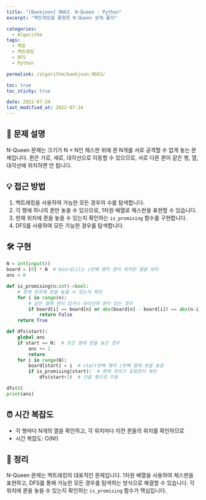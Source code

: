 ```yaml
---
title: "[Baekjoon] 9663. N-Queen : Python"
excerpt: "백트래킹을 활용한 N-Queen 문제 풀이"

categories:
  - Algorithm
tags:
  - 백준
  - 백트래킹
  - DFS
  - Python

permalink: /algorithm/baekjoon-9663/

toc: true
toc_sticky: true

date: 2022-07-24
last_modified_at: 2022-07-24
---
```


## 🦥 문제 설명
N-Queen 문제는 크기가 N × N인 체스판 위에 퀸 N개를 서로 공격할 수 없게 놓는 문제입니다. 퀸은 가로, 세로, 대각선으로 이동할 수 있으므로, 서로 다른 퀸이 같은 행, 열, 대각선에 위치하면 안 됩니다.

## 💡 접근 방법
1. 백트래킹을 사용하여 가능한 모든 경우의 수를 탐색합니다.
2. 각 행에 하나의 퀸만 놓을 수 있으므로, 1차원 배열로 체스판을 표현할 수 있습니다.
3. 현재 위치에 퀸을 놓을 수 있는지 확인하는 `is_promising` 함수를 구현합니다.
4. DFS를 사용하여 모든 가능한 경우를 탐색합니다.

## 🛠️ 구현
```python
N = int(input())
board = [0] * N  # board[i]는 i번째 행의 퀸이 위치한 열을 의미
ans = 0

def is_promising(n:int)->bool:
    # 현재 위치에 퀸을 놓을 수 있는지 확인
    for i in range(n):
        # 같은 열에 퀸이 있거나 대각선에 퀸이 있는 경우
        if board[i] == board[n] or abs(board[n] - board[i]) == abs(n-i):
            return False
    return True

def dfs(start):
    global ans
    if start == N:  # 모든 행에 퀸을 놓은 경우
        ans += 1
        return
    for i in range(N):
        board[start] = i  # start번째 행의 i번째 열에 퀸을 놓음
        if is_promising(start):  # 현재 위치가 유효한지 확인
            dfs(start+1)  # 다음 행으로 이동

dfs(0)
print(ans)
```

## ⏰ 시간 복잡도
- 각 행마다 N개의 열을 확인하고, 각 위치마다 이전 퀸들의 위치를 확인하므로
- 시간 복잡도: O(N!)

## 📝 정리
N-Queen 문제는 백트래킹의 대표적인 문제입니다. 1차원 배열을 사용하여 체스판을 표현하고, DFS를 통해 가능한 모든 경우를 탐색하는 방식으로 해결할 수 있습니다. 각 위치에 퀸을 놓을 수 있는지 확인하는 `is_promising` 함수가 핵심입니다.

